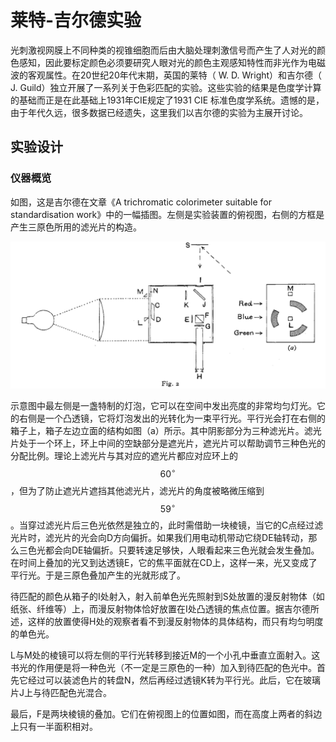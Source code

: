 # 莱特-吉尔德实验

光刺激视网膜上不同种类的视锥细胞而后由大脑处理刺激信号而产生了人对光的颜色感知，因此要标定颜色必须要研究人眼对光的颜色主观感知特性而非光作为电磁波的客观属性。在20世纪20年代末期，英国的莱特（ W. D. Wright）和吉尔德（ J. Guild）独立开展了一系列关于色彩匹配的实验。这些实验的结果是色度学计算的基础而正是在此基础上1931年CIE规定了1931 CIE 标准色度学系统。遗憾的是，由于年代久远，很多数据已经遗失，这里我们以吉尔德的实验为主展开讨论。

## 实验设计

### 仪器概览

如图，这是吉尔德在文章《A trichromatic colorimeter suitable for standardisation work》中的一幅插图。左侧是实验装置的俯视图，右侧的方框是产生三原色所用的滤光片的构造。

![](.gitbook/assets/guild-fig2.PNG)

示意图中最左侧是一盏特制的灯泡，它可以在空间中发出亮度的非常均匀灯光。它的右侧是一个凸透镜，它将灯泡发出的光转化为一束平行光。平行光会打在右侧的箱子上，箱子左边立面的结构如图（a）所示。其中阴影部分为三种滤光片。滤光片处于一个环上，环上中间的空缺部分是遮光片，遮光片可以帮助调节三种色光的分配比例。理论上滤光片与其对应的遮光片都应对应环上的 $$60^\circ$$ ，但为了防止遮光片遮挡其他滤光片，滤光片的角度被略微压缩到 $$59^\circ$$ 。当穿过滤光片后三色光依然是独立的，此时需借助一块棱镜，当它的C点经过滤光片时，滤光片的光会向D方向偏折。如果我们用电动机带动它绕DE轴转动，那么三色光都会向DE轴偏折。只要转速足够快，人眼看起来三色光就会发生叠加。在时间上叠加的光又到达透镜E，它的焦平面就在CD上，这样一来，光又变成了平行光。于是三原色叠加产生的光就形成了。

待匹配的颜色从箱子的I处射入，射入前单色光先照射到S处放置的漫反射物体（如纸张、纤维等）上，而漫反射物体恰好放置在I处凸透镜的焦点位置。据吉尔德所述，这样的放置使得H处的观察者看不到漫反射物体的具体结构，而只有均匀明度的单色光。

L与M处的棱镜可以将左侧的平行光转移到接近M的一个小孔中垂直立面射入。这书光的作用便是将一种色光（不一定是三原色的一种）加入到待匹配的色光中。首先它经过可以装滤色片的转盘N，然后再经过透镜K转为平行光。此后，它在玻璃片J上与待匹配色光混合。

最后，F是两块棱镜的叠加。它们在俯视图上的位置如图，而在高度上两者的斜边上只有一半面积相对。

